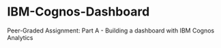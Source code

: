 # IBM-Cognos-Dashboard
Peer-Graded Assignment: Part A - Building a dashboard with IBM Cognos Analytics

